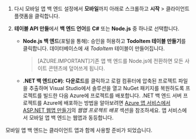 
1. 다시 모바일 앱 백 엔드 설정에서 **모바일**까지 아래로 스크롤하고 **시작** > 클라이언트 플랫폼을 클릭합니다. 

2. **테이블 API 만들**에서 **백 엔드 언어**를 **C#** 또는 **Node.js** 중 하나로 선택합니다.

	+ **Node.js 백 엔드**(포털을 통해): 승인을 허용하고 **TodoItem 테이블 만들기**를 클릭합니다. 데이터베이스에 새 *TodoItem* 테이블이 만들어집니다.
	 
		>[AZURE.IMPORTANT]기존 앱 백 엔드를 Node.js에 전환하면 모든 사이트 콘텐츠에 덮어쓰게 됩니다.

	+ **.NET 백 엔드(C#)**: **다운로드**를 클릭하고 로컬 컴퓨터에 압축된 프로젝트 파일을 추출하며 Visual Studio에서 솔루션을 열고 NuGet 패키지를 복원하도록 프로젝트를 빌드한 다음 Azure에 프로젝트를 배포합니다. .NET 백 엔드 서버 프로젝트를 Azure에 배포하는 방법을 알아보려면 [Azure 앱 서비스에서 ASP.NET 웹앱 만들기](../articles/app-service-web/web-sites-dotnet-get-started.md#deploy-the-project-to-the-web-app)의 *웹앱 프로젝트 배포* 섹션을 참조하세요. 앱 서비스에서 모바일 앱 백 엔드는 웹앱과 동등합니다.
	 
모바일 앱 백 엔드는 클라이언트 앱과 함께 사용할 준비가 되었습니다.

<!---HONumber=AcomDC_1125_2015-->